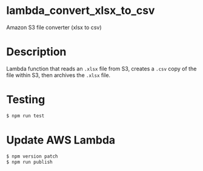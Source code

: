 # lambda_convert_xlsx_to_csv

Amazon S3 file converter (xlsx to csv)

# Description

Lambda function that reads an ```.xlsx``` file from S3, creates a ```.csv``` copy of the file within S3, then archives the ```.xlsx``` file.

# Testing

```bash
$ npm run test
```

# Update AWS Lambda

```bash
$ npm version patch
$ npm run publish
```
